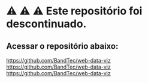 # :warning: :warning: :warning: Este repositório foi descontinuado.  
## Acessar o repositório abaixo:

https://github.com/BandTec/web-data-viz  
https://github.com/BandTec/web-data-viz  
https://github.com/BandTec/web-data-viz
